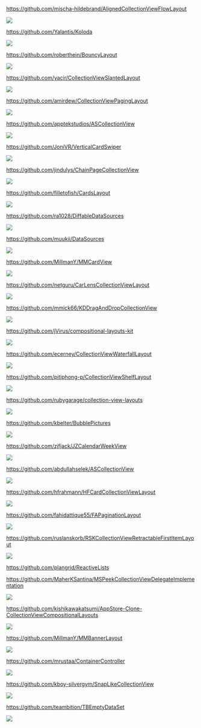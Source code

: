 https://github.com/mischa-hildebrand/AlignedCollectionViewFlowLayout

![](https://github.com/mischa-hildebrand/AlignedCollectionViewFlowLayout/raw/master/Docs/Left-aligned-collection-view-layout.png)

https://github.com/Yalantis/Koloda

![](https://github.com/Yalantis/Koloda/raw/master/Koloda_v2_example_animation.gif)

https://github.com/roberthein/BouncyLayout

![](https://github.com/roberthein/BouncyLayout/raw/master/art/gifs/02.gif)

https://github.com/yacir/CollectionViewSlantedLayout

![](https://user-images.githubusercontent.com/2587473/34458447-9f434c8a-edd3-11e7-98b7-f32b4284268d.gif)

https://github.com/amirdew/CollectionViewPagingLayout

![](https://camo.githubusercontent.com/1335af1f977294ee9696a98b4de1cf7f86bf9e3fb72589127ffc1714a3366932/68747470733a2f2f616d69722e6170702f6769742f6c61796f75745f64657369676e65725f707265766965772e676966)

https://github.com/apptekstudios/ASCollectionView

![](https://github.com/apptekstudios/ASCollectionView/raw/master/readmeAssets/demo1.jpeg)

https://github.com/JoniVR/VerticalCardSwiper

![](https://github.com/JoniVR/VerticalCardSwiper/raw/master/example.gif)

https://github.com/jindulys/ChainPageCollectionView

![](https://raw.githubusercontent.com/jindulys/ChainPageCollectionView/master/Images/new1.gif)

https://github.com/filletofish/CardsLayout

![](https://github.com/filletofish/Cards/raw/master/Animation.gif)

https://github.com/ra1028/DiffableDataSources

![](https://raw.githubusercontent.com/ra1028/DiffableDataSources/master/assets/insertion_sort.gif)

https://github.com/muukii/DataSources

![](https://github.com/muukii/DataSources/raw/master/sample.gif)

https://github.com/MillmanY/MMCardView

![](https://github.com/MillmanY/MMCardView/raw/master/demo.gif)

https://github.com/netguru/CarLensCollectionViewLayout

![](https://user-images.githubusercontent.com/18245585/50694808-2b795e80-103b-11e9-839d-f2d8dc533bb4.gif)

https://github.com/mmick66/KDDragAndDropCollectionView

![](https://github.com/mmick66/KDDragAndDropCollectionView/raw/master/Resources/header.png?raw=true)

https://github.com/jVirus/compositional-layouts-kit

![](https://github.com/jVirus/compositional-layouts-kit/raw/master/assets/waterfall-iphone.gif)

https://github.com/ecerney/CollectionViewWaterfallLayout

![](https://github.com/ecerney/CollectionViewWaterfallLayout/raw/master/Screenshots/RealWorldExample.png?raw=true)

https://github.com/pitiphong-p/CollectionViewShelfLayout

![](https://camo.githubusercontent.com/00d77da172d4007f8830a561162b197d301f61b3bfc70da2f37e04ab59504f49/68747470733a2f2f636f636f61636f6e74726f6c732d70726f64756374696f6e2e73332e616d617a6f6e6177732e636f6d2f75706c6f6164732f636f6e74726f6c5f696d6167652f696d6167652f393636362f436f6c6c656374696f6e566965775368656c664c61796f75745f736d616c6c2e706e67)

https://github.com/rubygarage/collection-view-layouts

![](https://github.com/rubygarage/collection-view-layouts/raw/master/assets/tags.png?raw=true)

https://github.com/kbelter/BubblePictures

![](https://raw.githubusercontent.com/kbelter/BubblePictures/master/Screenshots/m3.png)

https://github.com/zjfjack/JZCalendarWeekView

![](https://raw.githubusercontent.com/zjfjack/JZCalendarWeekView/master/Screenshots/longPress.gif)

https://github.com/abdullahselek/ASCollectionView

![](https://github.com/abdullahselek/ASCollectionView/raw/master/screenshots/ascollectionview_1.png)

https://github.com/hfrahmann/HFCardCollectionViewLayout

![](https://raw.githubusercontent.com/hfrahmann/HFCardCollectionViewLayout/master/ReadmeAssets/Screenshot.png)

https://github.com/fahidattique55/FAPaginationLayout

![](https://camo.githubusercontent.com/e2b73cd471b936faec1e4c06ac1ccedc4c0bf168ba6b1fa4ac31dc90822acf4e/687474703a2f2f692e696d6775722e636f6d2f7768414b7832512e676966)

https://github.com/ruslanskorb/RSKCollectionViewRetractableFirstItemLayout

![](https://github.com/ruslanskorb/RSKCollectionViewRetractableFirstItemLayout/raw/master/RSKCollectionViewRetractableFirstItemLayoutExample/RSKCollectionViewRetractableFirstItemLayoutExample.gif)

https://github.com/plangrid/ReactiveLists

https://github.com/MaherKSantina/MSPeekCollectionViewDelegateImplementation

![](https://user-images.githubusercontent.com/24646608/41348369-c0887714-6f4f-11e8-9231-8a86a278ee4a.gif)

https://github.com/kishikawakatsumi/AppStore-Clone-CollectionViewCompositionalLayouts

![](https://user-images.githubusercontent.com/40610/65122649-79e55680-da2c-11e9-8df5-c58d4563e4b5.png)

https://github.com/MillmanY/MMBannerLayout

![](https://github.com/MillmanY/MMBannerLayout/raw/master/mid_demo.gif)

https://github.com/mrustaa/ContainerController

![](https://github.com/mrustaa/gif_presentation/raw/master/ContainerControllerSwift/maps.gif)

https://github.com/kboy-silvergym/SnapLikeCollectionView

![](https://github.com/kboy-silvergym/SnapLikeCollectionView/raw/master/Images/this.gif)

https://github.com/teambition/TBEmptyDataSet

![](https://github.com/teambition/TBEmptyDataSet/raw/master/Screenshots/Example.gif)
